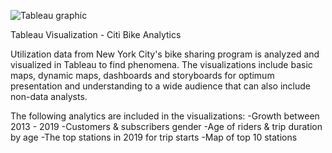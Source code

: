 
![Tableau graphic](https://user-images.githubusercontent.com/68960541/113519453-4577b380-955a-11eb-82da-91b94226f119.jpg)

Tableau Visualization - Citi Bike Analytics

Utilization data from New York City's bike sharing program is analyzed and visualized in Tableau to find phenomena. The visualizations include basic maps, dynamic maps, dashboards and storyboards for optimum presentation and understanding to a wide audience that can also include non-data analysts.

The following analytics are included in the visualizations:
-Growth between 2013 - 2019
-Customers & subscribers gender
-Age of riders & trip duration by age
-The top stations in 2019 for trip starts
-Map of top 10 stations







